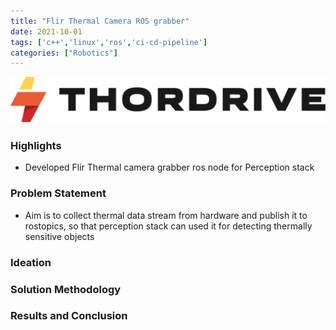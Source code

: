 ```yaml
---
title: "Flir Thermal Camera ROS grabber"
date: 2021-10-01
tags: ['c++','linux','ros','ci-cd-pipeline']
categories: ["Robotics"]
---
```

![](./images/thordrive-logo.png)
### Highlights
* Developed Flir Thermal camera grabber ros node for Perception stack
<!--more-->


### Problem Statement
* Aim is to collect thermal data stream from hardware and publish it to rostopics, so that perception stack can used it for detecting thermally sensitive objects
### Ideation

### Solution Methodology

### Results and Conclusion

